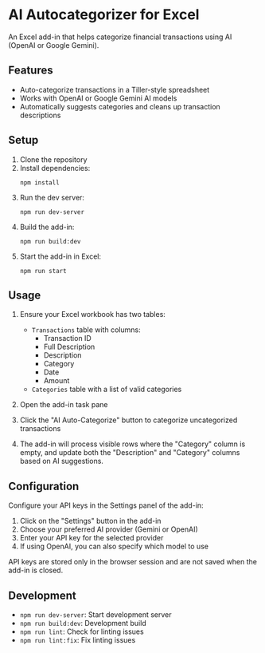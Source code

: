 # AI Autocategorizer for Excel

An Excel add-in that helps categorize financial transactions using AI (OpenAI or Google Gemini).

## Features

- Auto-categorize transactions in a Tiller-style spreadsheet
- Works with OpenAI or Google Gemini AI models
- Automatically suggests categories and cleans up transaction descriptions

## Setup

1. Clone the repository
2. Install dependencies:
   ```
   npm install
   ```
3. Run the dev server:
   ```
   npm run dev-server
   ```
4. Build the add-in:
   ```
   npm run build:dev
   ```
5. Start the add-in in Excel:
   ```
   npm run start
   ```

## Usage

1. Ensure your Excel workbook has two tables:
   - `Transactions` table with columns:
     - Transaction ID
     - Full Description
     - Description
     - Category
     - Date
     - Amount
   - `Categories` table with a list of valid categories

2. Open the add-in task pane

3. Click the "AI Auto-Categorize" button to categorize uncategorized transactions

4. The add-in will process visible rows where the "Category" column is empty, and update both the "Description" and "Category" columns based on AI suggestions.

## Configuration

Configure your API keys in the Settings panel of the add-in:

1. Click on the "Settings" button in the add-in
2. Choose your preferred AI provider (Gemini or OpenAI)
3. Enter your API key for the selected provider
4. If using OpenAI, you can also specify which model to use

API keys are stored only in the browser session and are not saved when the add-in is closed.

## Development

- `npm run dev-server`: Start development server
- `npm run build:dev`: Development build
- `npm run lint`: Check for linting issues
- `npm run lint:fix`: Fix linting issues
